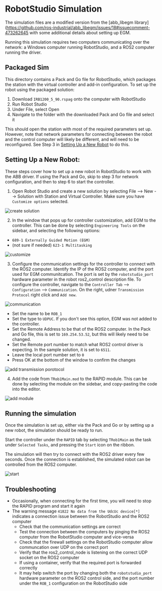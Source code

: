 # RobotStudio Simulation

The simulation files are a modified version from the [abb_libegm library](https://github.com/ros-industrial/abb_libegm/issues/18#issuecomment-473262645 with some additional details about setting up EGM. 

Running this simulation requires two computers communicating over the network: a Windows computer running RobotStudio, and a ROS2 computer running the driver.

## Packaged Sim

This directory contains a Pack and Go file for RobotStudio, which packages the station with the virtual controller and add-in configuration. To set up the robot using the packaged solution:

1. Download `IRB1200_5_90.rspag` onto the computer with RobotStudio
2. Run Robot Studio
3. Under File, select Open
4. Navigate to the folder with the downloaded Pack and Go file and select it

This should open the station with most of the required parameters set up. However, note that network parameters for connecting between the robot and the control computer will likely be different, and will need to be reconfigured. See Step 3 in [Setting Up a New Robot](#setting-up-a-new-robot) to do this.

## Setting Up a New Robot:

These steps cover how to set up a new robot in RobotStudio to work with the ABB driver. If using the Pack and Go, skip to step 3 for network configuration, and then to step 6 to start the controller.

1. Open Robot Studio and create a new solution by selecting File --> New --> Solution with Station and Virtual Controller. Make sure you have `Customize options` selected.

![create solution](../docs/images/egm0.png)

2. In the window that pops up for controller customization, add EGM to the controller. This can be done by selecting `Engineering Tools` on the sidebar, and selecting the following options:
- `689-1 Externally Guided Motion (EGM)`
- (not sure if needed) `623-1 Multitasking`

![customize](../docs/images/egm1.png)

3. Configure the communication settings for the controller to connect with the ROS2 computer. Identify the IP of the ROS2 computer, and the port used for EGM communitcation. The port is set by the `robotstudio_port` hardware parameter in the robot ros2_control description file. To configure the controller, navigate to the `Controller Tab` --> `Configuration` --> `Communication`. On the right, udner `Transmission Protocol` right click and `Add new`.


![communication](../docs/images/egm2.png)


 - Set the name to be `ROB_1`
 - Set the type to `UDPUC`. If you don't see this option, EGM was not added to the controller.
 -  Set the Remote Address to be that of the ROS2 computer. In the Pack and Go file, this is set to `169.254.53.52`, but this will likely need to be changed.
 - Set the Remote port number to match what ROS2 control driver is expecting. In the sample solution, it is set to `6511`.
 - Leave the local port number set to `0`
 - Press OK at the bottom of the window to confirm the changes

![add transmission porotocol](../docs/images/egm3.png)

4. Add the code from `TRob1Main.mod` to the RAPID module. This can be done by selecting the module on the sidebar, and copy-pasting the code into the editor.

![add module](../docs/images/egm4.png)

## Running the simulation

Once the simulation is set up, either via the Pack and Go or by setting up a new robot, the simulation should be ready to run.

Start the controller under the `RAPID` tab by selecting `TRob1Main` as the task under `Selected Tasks`, and pressing the `Start` icon on the ribbon.

The simulation will then try to connect with the ROS2 driver every few seconds. Once the connection is established, the simulated robot can be controlled from the ROS2 computer.

![start](../docs/images/egm5.png)


## Troubleshooting

 - Occasionally, when connecting for the first time, you will need to stop the RAPID program and start it again
 - The warning message `41822 No data from the UdcUc device[*]` indicates a connection issue between the RobotStudio and the ROS2 computer
    - Check that the communication settings are correct
    - Test the connection between the computers by pinging the ROS2 computer from the RobotStudio computer and vice-versa
    - Check that the firewall settings on the RobotStudio computer allow communcation over UDP on the correct port
    - Verify that the ros2_control_node is listening on the correct UDP socket on the ROS2 computer
    - If using a container, verify that the required port is forwarded correctly
    - It may help switch the port by changing both the `robotstudio_port` hardware parameter on the ROS2 control side, and the port number under the `ROB_1` configuration on the RobotStudio side